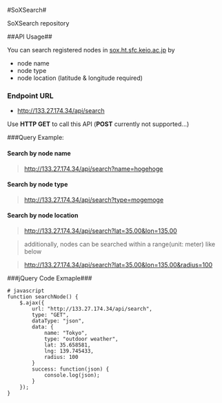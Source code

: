 #SoXSearch#

SoXSearch repository

##API Usage##

You can search registered nodes in [sox.ht.sfc.keio.ac.jp][1] by

 - node name
 - node type
 - node location (latitude & longitude required)

### Endpoint URL

- http://133.27.174.34/api/search

 Use **HTTP GET** to call this API (**POST** currently not supported...)

###Query Example: 

#### Search by node name 

> http://133.27.174.34/api/search?name=hogehoge

#### Search by node type

> http://133.27.174.34/api/search?type=mogemoge

#### Search by node location

> http://133.27.174.34/api/search?lat=35.00&lon=135.00
 
> additionally, nodes can be searched within a range(unit: meter) like below

> http://133.27.174.34/api/search?lat=35.00&lon=135.00&radius=100


###jQuery Code Exmaple###

    # javascript
    function searchNode() {
        $.ajax({
            url: "http://133.27.174.34/api/search",
            type: "GET",
            dataType: "json",
            data: {
                name: "Tokyo",
                type: "outdoor weather",
                lat: 35.658581,
                lng: 139.745433,
                radius: 100
            }
            success: function(json) {
                console.log(json);
            }
        });
    }

[1]: http://sox.ht.sfc.keio.ac.jp
